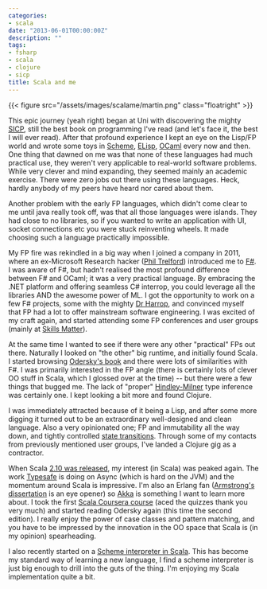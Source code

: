 ```yaml
---
categories:
- scala
date: "2013-06-01T00:00:00Z"
description: ""
tags:
- fsharp
- scala
- clojure
- sicp
title: Scala and me
---
```

{{< figure src="/assets/images/scalame/martin.png" class="floatright" >}}

This epic journey (yeah right) began at Uni with discovering the mighty [SICP](http://mitpress.mit.edu/sicp/), still the best book on programming I've read (and let's face it, the best I will ever read). After that profound experience I kept an eye on the Lisp/FP world and wrote some toys in [Scheme](http://plt-scheme.org/), [ELisp](http://en.wikipedia.org/wiki/Emacs_Lisp), [OCaml](http://ocaml.org/) every now and then. One thing that dawned on me was that none of these languages had much practical use, they weren't very applicable to real-world software problems. While very clever and mind expanding, they seemed mainly an academic exercise. There were zero jobs out there using these languages. Heck, hardly anybody of my peers have heard nor cared about them.

Another problem with the early FP languages, which didn't come clear to me until java really took off, was that all those languages were islands. They had close to no libraries, so if you wanted to write an application with UI, socket connections etc you were stuck reinventing wheels. It made choosing such a language practically impossible.

My FP fire was rekindled in a big way when I joined a company in 2011, where an ex-Microsoft Research hacker ([Phil Trelford](https://twitter.com/ptrelford)) introduced me to [F#](http://fsharp.org/). I was aware of F#, but hadn't realised the most profound difference between F# and OCaml; it was a very practical language. By embracing the .NET platform and offering seamless C# interrop, you could leverage all the libraries AND the awesome power of ML. I got the opportunity to work on a few F# projects, some with the mighty [Dr Harrop](https://twitter.com/jonharrop), and convinced myself that FP had a lot to offer mainstream software engineering. I was excited of my craft again, and started attending some FP conferences and user groups (mainly at [Skills Matter](http://skillsmatter.com/)).

At the same time I wanted to see if there were any other "practical" FPs out there. Naturally I looked on "the other" big runtime, and initially found Scala. I started browsing [Odersky's book](http://www.artima.com/shop/programming_in_scala_2ed) and there were lots of similarities with F#. I was primarily interested in the FP angle (there is certainly lots of clever OO stuff in Scala, which I glossed over at the time) -- but there were a few things that bugged me. The lack of "proper" [Hindley-Milner](https://en.wikipedia.org/wiki/Hindley%E2%80%93Milner) type inference was certainly one. I kept looking a bit more and found Clojure.

I was immediately attracted because of it being a Lisp, and after some more digging it turned out to be an extraordinary well-designed and clean language. Also a very opinionated one; FP and immutability all the way down, and tightly controlled [state transitions](http://clojure.org/state). Through some of my contacts from previously mentioned user groups, I've landed a Clojure gig as a contractor.

When Scala [2.10 was released](http://typesafe.com/blog/announcing-scala-210-a-simpler-way-to-tackle), my interest (in Scala) was peaked again. The work [Typesafe](http://typesafe.com) is doing on Async (which is hard on the JVM) and the momentum around Scala is impressive. I'm also an Erlang fan ([Armstrong's dissertation](http://www.sics.se/~joe/thesis/armstrong_thesis_2003.pdf) is an eye opener) so [Akka](http://akka.io/) is something I want to learn more about. I took the first [Scala Coursera course](https://www.coursera.org/course/progfun) (aced the quizzes thank you very much) and started reading Odersky again (this time the second edition). I really enjoy the power of case classes and pattern matching, and you have to be impressed by the innovation in the OO space that Scala is (in my opinion) spearheading.

I also recently started on a [Scheme interpreter in Scala](https://github.com/martintrojer/scheme-scala). This has become my standard way of learning a new language, I find a scheme interpreter is just big enough to drill into the guts of the thing. I'm enjoying my Scala implementation quite a bit.
